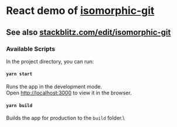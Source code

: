 # React demo of [isomorphic-git](https://isomorphic-git.org)

## See also [stackblitz.com/edit/isomorphic-git](https://stackblitz.com/edit/isomorphic-git)

### Available Scripts

In the project directory, you can run:

#### `yarn start`

Runs the app in the development mode.\
Open [http://localhost:3000](http://localhost:3000) to view it in the browser.

#### `yarn build`

Builds the app for production to the `build` folder.\
